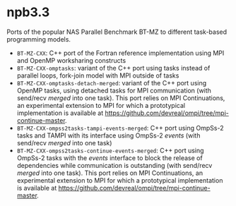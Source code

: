 # npb3.3
Ports of the popular NAS Parallel Benchmark BT-MZ to different task-based programming models.

- `BT-MZ-CXX`: C++ port of the Fortran reference implementation using MPI and OpenMP worksharing constructs
- `BT-MZ-CXX-omptasks`: variant of the C++ port using tasks instead of parallel loops, fork-join model with MPI outside of tasks
- `BT-MZ-CXX-omptasks-detach-merged`: variant of the C++ port using OpenMP tasks, using detached tasks for MPI communication (with send/recv *merged* into one task). This port relies on MPI Continuations, an experimental extension to MPI for which a prototypical implementation is available at https://github.com/devreal/ompi/tree/mpi-continue-master.
- `BT-MZ-CXX-ompss2tasks-tampi-events-merged`: C++ port using OmpSs-2 tasks and TAMPI with its interface using OmpSs-2 *events* (with send/recv *merged* into one task)
- `BT-MZ-CXX-ompss2tasks-continue-events-merged`: C++ port using OmpSs-2 tasks with the *events* interface to block the release of dependencies while communication is outstanding (with send/recv *merged* into one task). This port relies on MPI Continuations, an experimental extension to MPI for which a prototypical implementation is available at https://github.com/devreal/ompi/tree/mpi-continue-master.
